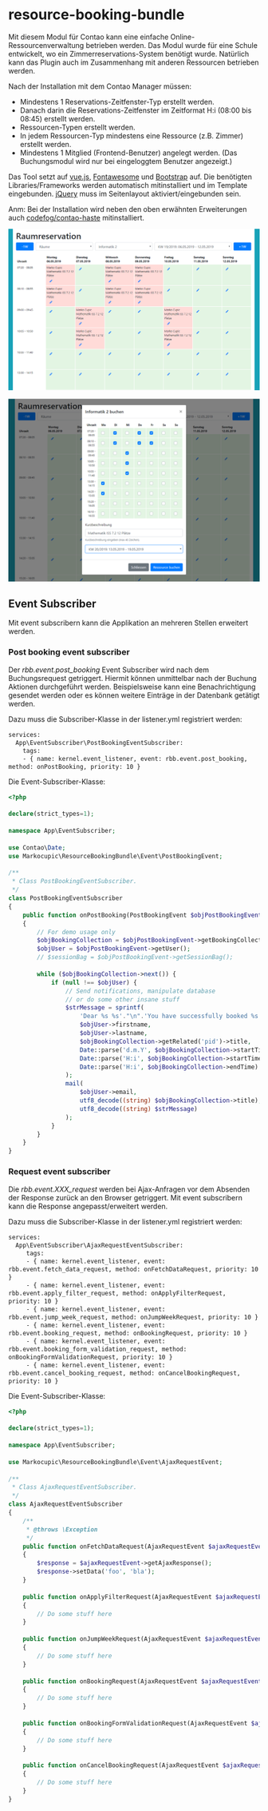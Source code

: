 # resource-booking-bundle
Mit diesem Modul für Contao kann eine einfache Online-Ressourcenverwaltung betrieben werden. 
Das Modul wurde für eine Schule entwickelt, wo ein Zimmerreservations-System benötigt wurde. Natürlich kann das Plugin auch im Zusammenhang mit anderen Ressourcen betrieben werden. 

Nach der Installation mit dem Contao Manager müssen:
* Mindestens 1 Reservations-Zeitfenster-Typ erstellt werden.
* Danach darin die Reservations-Zeitfenster im Zeitformat H:i (08:00 bis 08:45) erstellt werden.
* Ressourcen-Typen erstellt werden.
* In jedem Ressourcen-Typ mindestens eine Ressource (z.B. Zimmer) erstellt werden.
* Mindestens 1 Mitglied (Frontend-Benutzer) angelegt werden. (Das Buchungsmodul wird nur bei eingeloggtem Benutzer angezeigt.)

Das Tool setzt auf [vue.js](https://vuejs.org/), [Fontawesome](https://fontawesome.com/) und [Bootstrap](https://getbootstrap.com/) auf. Die benötigten Libraries/Frameworks werden automatisch mitinstalliert und im Template eingebunden.
[jQuery](https://jquery.com/) muss im Seitenlayout aktiviert/eingebunden sein.

Anm: Bei der Installation wird neben den oben erwähnten Erweiterungen auch [codefog/contao-haste](https://github.com/codefog/contao-haste) mitinstalliert.

![Alt text](src/Resources/public/screenshot/screenshot.png?raw=true "Buchungstool im Frontend-Ansicht")

![Alt text](src/Resources/public/screenshot/screenshot2.png?raw=true "Buchungstool im Frontend-Ansicht")

## Event Subscriber
Mit event subscribern kann die Applikation an mehreren Stellen erweitert werden.

### Post booking event subscriber
Der *rbb.event.post_booking* Event Subscriber wird nach dem Buchungsrequest getriggert. Hiermit können unmittelbar nach der Buchung Aktionen durchgeführt werden. Beispielsweise kann eine Benachrichtigung gesendet werden oder es können weitere Einträge in der Datenbank getätigt werden.

Dazu muss die Subscriber-Klasse in der listener.yml registriert werden:

```
services:
  App\EventSubscriber\PostBookingEventSubscriber:
    tags:
    - { name: kernel.event_listener, event: rbb.event.post_booking, method: onPostBooking, priority: 10 }
```

Die Event-Subscriber-Klasse:

```php
<?php

declare(strict_types=1);

namespace App\EventSubscriber;

use Contao\Date;
use Markocupic\ResourceBookingBundle\Event\PostBookingEvent;

/**
 * Class PostBookingEventSubscriber.
 */
class PostBookingEventSubscriber
{
    public function onPostBooking(PostBookingEvent $objPostBookingEvent): void
    {
        // For demo usage only
        $objBookingCollection = $objPostBookingEvent->getBookingCollection();
        $objUser = $objPostBookingEvent->getUser();
        // $sessionBag = $objPostBookingEvent->getSessionBag();

        while ($objBookingCollection->next()) {
            if (null !== $objUser) {
                // Send notifications, manipulate database
                // or do some other insane stuff
                $strMessage = sprintf(
                    'Dear %s %s'."\n".'You have successfully booked %s on %s from %s to %s.',
                    $objUser->firstname,
                    $objUser->lastname,
                    $objBookingCollection->getRelated('pid')->title,
                    Date::parse('d.m.Y', $objBookingCollection->startTime),
                    Date::parse('H:i', $objBookingCollection->startTime),
                    Date::parse('H:i', $objBookingCollection->endTime)
                );
                mail(
                    $objUser->email,
                    utf8_decode((string) $objBookingCollection->title),
                    utf8_decode((string) $strMessage)
                );
            }
        }
    }
}

```

### Request event subscriber
Die *rbb.event.XXX_request* werden bei Ajax-Anfragen vor dem Absenden der Response zurück an den Browser getriggert. Mit event subscribern kann die Response angepasst/erweitert werden. 

Dazu muss die Subscriber-Klasse in der listener.yml registriert werden:

```
services:
  App\EventSubscriber\AjaxRequestEventSubscriber:
     tags:
     - { name: kernel.event_listener, event: rbb.event.fetch_data_request, method: onFetchDataRequest, priority: 10 }
     - { name: kernel.event_listener, event: rbb.event.apply_filter_request, method: onApplyFilterRequest, priority: 10 }
     - { name: kernel.event_listener, event: rbb.event.jump_week_request, method: onJumpWeekRequest, priority: 10 }
     - { name: kernel.event_listener, event: rbb.event.booking_request, method: onBookingRequest, priority: 10 }
     - { name: kernel.event_listener, event: rbb.event.booking_form_validation_request, method: onBookingFormValidationRequest, priority: 10 }
     - { name: kernel.event_listener, event: rbb.event.cancel_booking_request, method: onCancelBookingRequest, priority: 10 }
```

Die Event-Subscriber-Klasse:

```php
<?php

declare(strict_types=1);

namespace App\EventSubscriber;

use Markocupic\ResourceBookingBundle\Event\AjaxRequestEvent;

/**
 * Class AjaxRequestEventSubscriber.
 */
class AjaxRequestEventSubscriber
{
    /**
     * @throws \Exception
     */
    public function onFetchDataRequest(AjaxRequestEvent $ajaxRequestEvent): void
    {
        $response = $ajaxRequestEvent->getAjaxResponse();
        $response->setData('foo', 'bla');
    }

    public function onApplyFilterRequest(AjaxRequestEvent $ajaxRequestEvent): void
    {
        // Do some stuff here
    }

    public function onJumpWeekRequest(AjaxRequestEvent $ajaxRequestEvent): void
    {
        // Do some stuff here
    }

    public function onBookingRequest(AjaxRequestEvent $ajaxRequestEvent): void
    {
        // Do some stuff here
    }

    public function onBookingFormValidationRequest(AjaxRequestEvent $ajaxRequestEvent): void
    {
        // Do some stuff here
    }

    public function onCancelBookingRequest(AjaxRequestEvent $ajaxRequestEvent): void
    {
        // Do some stuff here
    }
}

```
